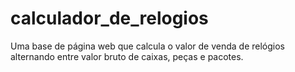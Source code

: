 # calculador_de_relogios
Uma base de página web que calcula o valor de venda de relógios alternando entre valor bruto de caixas, peças e pacotes.

